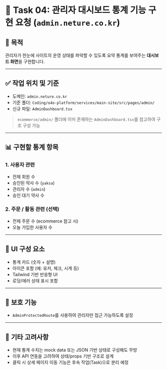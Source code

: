 # 🧾 Task 04: 관리자 대시보드 통계 기능 구현 요청 (`admin.neture.co.kr`)

## 📌 목적

관리자가 한눈에 사이트의 운영 상태를 파악할 수 있도록 요약 통계를 보여주는 **대시보드 화면**을 구현합니다.

---

## ✅ 작업 위치 및 기준

- 도메인: `admin.neture.co.kr`
- 기준 폴더: `Coding/o4o-platform/services/main-site/src/pages/admin/`
- 신규 파일: `AdminDashboard.tsx`

> `ecommerce/admin/` 폴더에 이미 존재하는 `AdminDashboard.tsx`를 참고하여 구조 구성 가능

---

## 📊 구현할 통계 항목

### 1. 사용자 관련
- 전체 회원 수
- 승인된 약사 수 (`yaksa`)
- 관리자 수 (`admin`)
- 승인 대기 약사 수

### 2. 주문 / 활동 관련 (선택)
- 전체 주문 수 (ecommerce 참고 시)
- 오늘 가입한 사용자 수

---

## 🧱 UI 구성 요소

- 통계 카드 (숫자 + 설명)
- 아이콘 포함 (예: 유저, 체크, 시계 등)
- Tailwind 기반 반응형 UI
- 로딩/에러 상태 표시 포함

---

## 🔐 보호 기능

- `AdminProtectedRoute`를 사용하여 관리자만 접근 가능하도록 설정

---

## 📎 기타 고려사항

- 현재 통계 수치는 mock data 또는 JSON 기반 상태로 구성해도 무방
- 이후 API 연동을 고려하여 상태/props 기반 구조로 설계
- 클릭 시 상세 페이지 이동 기능은 후속 작업(Task)으로 분리 예정
